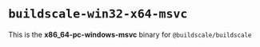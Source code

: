 # `buildscale-win32-x64-msvc`

This is the **x86_64-pc-windows-msvc** binary for `@buildscale/buildscale`

